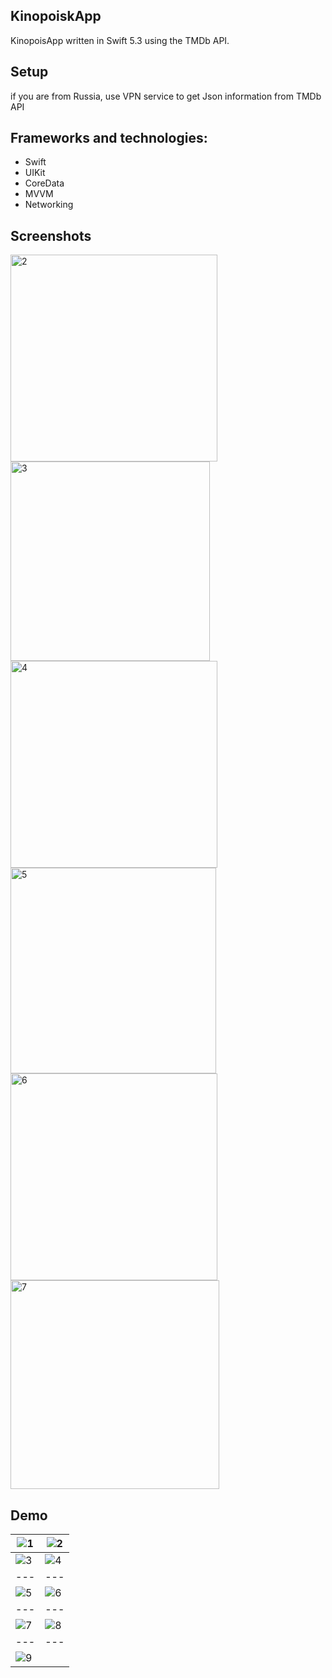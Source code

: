 ## KinopoiskApp
KinopoisApp written in Swift 5.3 using the TMDb API.

## Setup
if you are from Russia, use VPN service to get Json information from TMDb API

## Frameworks and technologies:

- Swift
- UIKit
- CoreData
- MVVM
- Networking

## Screenshots

<img width="331" alt="2" src="https://user-images.githubusercontent.com/122359658/230769473-ef114386-3889-4d50-82db-b4212d72c2be.png">
<img width="319" alt="3" src="https://user-images.githubusercontent.com/122359658/230769474-7e265d3d-c348-4585-996c-448973f6769b.png">
<img width="331" alt="4" src="https://user-images.githubusercontent.com/122359658/230769475-0fc8220a-f04d-444f-842d-f40707aedcb7.png">
<img width="329" alt="5" src="https://user-images.githubusercontent.com/122359658/230769477-9eaf22cf-f835-4e35-84a0-c80f5b1f3bc1.png">
<img width="331" alt="6" src="https://user-images.githubusercontent.com/122359658/230769481-0eb191c6-0101-426d-8dc3-1a787126e7bc.png">
<img width="334" alt="7" src="https://user-images.githubusercontent.com/122359658/230769484-583747a3-81a5-4fe2-8f48-c23bb3492ce3.png">

## Demo

| ![1](https://user-images.githubusercontent.com/122359658/230768933-655dc05a-f7f8-4964-baa5-ae83e515ae07.gif)| ![2](https://user-images.githubusercontent.com/122359658/230768943-3ec1e1c8-8db7-469d-a5e8-bfdd3b7906cb.gif) | 
| --- | --- |
| ![3](https://user-images.githubusercontent.com/122359658/230768946-b8d1e7cc-5b2a-4dc1-ae92-8373b1855a50.gif) | ![4](https://user-images.githubusercontent.com/122359658/230768949-32596cee-c2c8-434a-800c-9b4c72aabeb1.gif) |
| --- | --- |
| ![5](https://user-images.githubusercontent.com/122359658/230768950-579bdd6c-8821-425d-800f-0848d88960dc.gif) | ![6](https://user-images.githubusercontent.com/122359658/230768953-347595a1-64c9-4a65-b075-200e488307f8.gif) |
| --- | --- |
| ![7](https://user-images.githubusercontent.com/122359658/230768954-728c7523-8893-48ee-8ad2-7d66f6358a8d.gif) | ![8](https://user-images.githubusercontent.com/122359658/230768955-3f5b8b3d-565a-4ba2-9cf7-de89772a915a.gif) |
| --- | --- |
| ![9](https://user-images.githubusercontent.com/122359658/230768956-66f40600-7ad2-4dec-9f76-5b4fd969aecf.gif) | 

